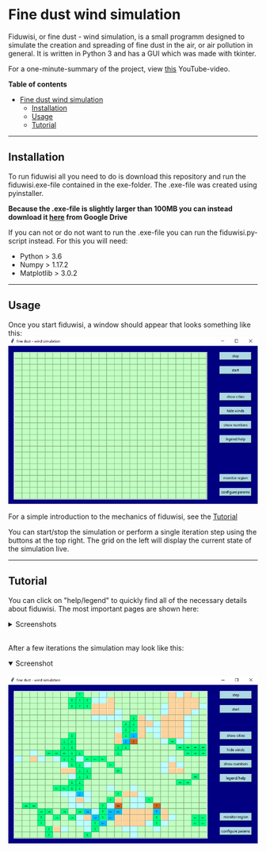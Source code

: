 # Fine dust wind simulation

Fiduwisi, or fine dust - wind simulation, is a small programm designed to simulate
the creation and spreading of fine dust in the air, or air pollution in general.
It is written in Python 3 and has a GUI which was made with tkinter.

For a one-minute-summary of the project, view [this](https://www.youtube.com/watch?v=toh_om2PYSk) YouTube-video.

**Table of contents**
- [Fine dust wind simulation](#fine-dust-wind-simulation)
  - [Installation](#installation)
  - [Usage](#usage)
  - [Tutorial](#tutorial)

---


## Installation

To run fiduwisi all you need to do is download this repository and run the fiduwisi.exe-file
contained in the exe-folder. The .exe-file was created using pyinstaller.

**Because the .exe-file is slightly larger than 100MB you can instead download it [here](https://drive.google.com/file/d/1mTWdesPBQAhFoIu9HzzMKPLswOtGO5Rf/view?usp=sharing) from Google Drive**

If you can not or do not want to run the .exe-file you can run the fiduwisi.py-script instead.
For this you will need:
- Python > 3.6
- Numpy > 1.17.2
- Matplotlib > 3.0.2

---

## Usage

Once you start fiduwisi, a window should appear that looks something like this: ![start-up](screenshots/Screenshot_1.png)


For a simple introduction to the mechanics of fiduwisi, see the [Tutorial](#tutorial)

You can start/stop the simulation or perform a single iteration step using the buttons at the top right.
The grid on the left will display the current state of the simulation live.

---

## Tutorial

You can click on "help/legend" to quickly find all of the necessary details about fiduwisi.
The most important pages are shown here:
<details closed>
<summary>Screenshots</summary>
<br>

![](screenshots/Screenshot_2.png)
![](screenshots/Screenshot_3.png)
![](screenshots/Screenshot_4.png)
![](screenshots/Screenshot_5.png)
![](screenshots/Screenshot_6.png)


</details>


<br/>

After a few iterations the simulation may look like this:

<details open>
<summary>Screenshot</summary>
<br>
<a href="url"><img src="screenshots/Screenshot_7.png" align="center" ></a>
</details>

